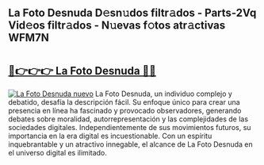 ## La Foto Desnuda D𝚎sn𝚞dos filtr𝚊dos - Parts-2Vq Vid𝚎os filtr𝚊dos - N𝚞evas f𝚘tos atr𝚊ctivas WFM7N

# <h2><a href="http://mb0ue4.tromn.icu/?c=La+Foto+Desnuda">🔗👉👉👉 La Foto Desnuda 🔗🔗</a></h2>

[![La Foto Desnuda nuevo](https://i.imgur.com/pEAQMta.gif)](http://mb0ue4.tromn.icu/?c=La+Foto+Desnuda)
La Foto Desnuda, un individuo complejo y debatido, desafía la descripción fácil. Su enfoque único para crear una presencia en línea ha fascinado y provocado observadores, generando debates sobre moralidad, autorrepresentación y las complejidades de las sociedades digitales. Independientemente de sus movimientos futuros, su importancia en la era digital es incuestionable. Con un espíritu inquebrantable y un atractivo innegable, el alcance de La Foto Desnuda en el universo digital es ilimitado.
